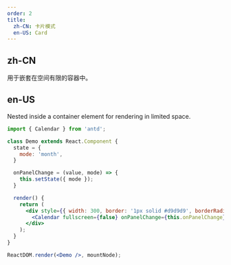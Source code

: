 ```yaml
---
order: 2
title:
  zh-CN: 卡片模式
  en-US: Card
---
```


## zh-CN

用于嵌套在空间有限的容器中。

## en-US

Nested inside a container element for rendering in limited space.

````jsx
import { Calendar } from 'antd';

class Demo extends React.Component {
  state = {
    mode: 'month',
  }

  onPanelChange = (value, mode) => {
    this.setState({ mode });
  }

  render() {
    return (
      <div style={{ width: 300, border: '1px solid #d9d9d9', borderRadius: 4 }}>
        <Calendar fullscreen={false} onPanelChange={this.onPanelChange} mode={this.state.mode} />
      </div>
    );
  }
}

ReactDOM.render(<Demo />, mountNode);
````
